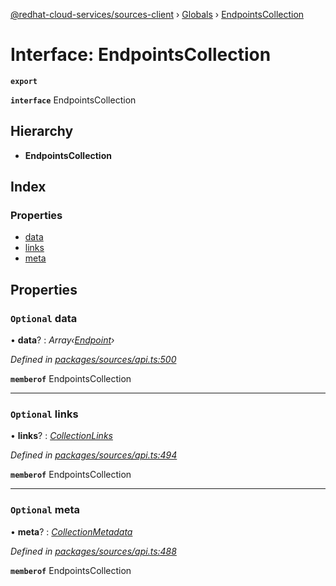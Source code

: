 [@redhat-cloud-services/sources-client](../README.md) › [Globals](../globals.md) › [EndpointsCollection](endpointscollection.md)

# Interface: EndpointsCollection

**`export`** 

**`interface`** EndpointsCollection

## Hierarchy

* **EndpointsCollection**

## Index

### Properties

* [data](endpointscollection.md#optional-data)
* [links](endpointscollection.md#optional-links)
* [meta](endpointscollection.md#optional-meta)

## Properties

### `Optional` data

• **data**? : *Array‹[Endpoint](endpoint.md)›*

*Defined in [packages/sources/api.ts:500](https://github.com/leSamo/javascript-clients/blob/master/packages/sources/api.ts#L500)*

**`memberof`** EndpointsCollection

___

### `Optional` links

• **links**? : *[CollectionLinks](collectionlinks.md)*

*Defined in [packages/sources/api.ts:494](https://github.com/leSamo/javascript-clients/blob/master/packages/sources/api.ts#L494)*

**`memberof`** EndpointsCollection

___

### `Optional` meta

• **meta**? : *[CollectionMetadata](collectionmetadata.md)*

*Defined in [packages/sources/api.ts:488](https://github.com/leSamo/javascript-clients/blob/master/packages/sources/api.ts#L488)*

**`memberof`** EndpointsCollection
